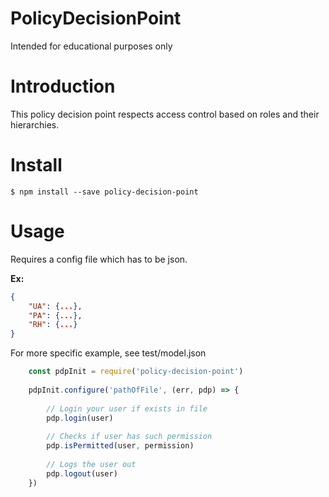 # PolicyDecisionPoint
Intended for educational purposes only

# Introduction

This policy decision point respects access control 
based on roles and their hierarchies.

# Install
```
$ npm install --save policy-decision-point
```

# Usage
Requires a config file which has to be json.

**Ex:**
```json
{
    "UA": {...},
    "PA": {...},
    "RH": {...}
}
```

For more specific example, see test/model.json

```js
    const pdpInit = require('policy-decision-point')
    
    pdpInit.configure('pathOfFile', (err, pdp) => {
                
        // Login your user if exists in file
        pdp.login(user)
        
        // Checks if user has such permission
        pdp.isPermitted(user, permission)
        
        // Logs the user out
        pdp.logout(user)
    })
```



